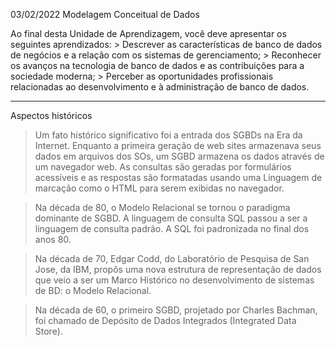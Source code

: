 03/02/2022
Modelagem Conceitual de Dados

Ao final desta Unidade de Aprendizagem, você deve apresentar os seguintes aprendizados:
	> Descrever as características de banco de dados de negócios e a relação com os sistemas de gerenciamento;
	> Reconhecer os avanços na tecnologia de banco de dados e as contribuições para a sociedade moderna;
	> Perceber as oportunidades profissionais relacionadas ao desenvolvimento e à administração de banco de dados. 

-------------------------------------
Aspectos históricos

> Um fato histórico significativo foi a entrada dos SGBDs na Era da Internet. Enquanto a primeira geração de web sites armazenava seus dados em arquivos dos SOs, um SGBD armazena os dados através de um navegador web. As consultas são geradas por formulários acessíveis e as respostas são formatadas usando uma Linguagem de marcação como o HTML para serem exibidas no navegador.

> Na década de 80, o Modelo Relacional se tornou o paradigma dominante de SGBD. A linguagem de consulta SQL passou a ser a linguagem de consulta padrão. A SQL foi padronizada no final dos anos 80.

> Na década de 70, Edgar Codd, do Laboratório de Pesquisa de San Jose, da IBM, propôs uma nova estrutura de representação de dados que veio a ser um Marco Histórico no desenvolvimento de sistemas de BD: o Modelo Relacional.

> Na década de 60, o primeiro SGBD, projetado por Charles Bachman, foi chamado de Depósito de Dados Integrados (Integrated Data Store).
